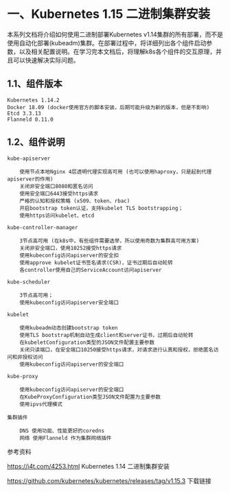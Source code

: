 # 一、Kubernetes 1.15 二进制集群安装

本系列文档将介绍如何使用二进制部署Kubernetes v1.14集群的所有部署，而不是使用自动化部署(kubeadm)集群。在部署过程中，将详细列出各个组件启动参数，以及相关配置说明。在学习完本文档后，将理解k8s各个组件的交互原理，并且可以快速解决实际问题。

## 1.1、组件版本

```
Kubernetes 1.14.2
Docker 18.09 (docker使用官方的脚本安装，后期可能升级为新的版本，但是不影响)
Etcd 3.3.13
Flanneld 0.11.0
```

## 1.2、组件说明

```
kube-apiserver

    使用节点本地Nginx 4层透明代理实现高可用 (也可以使用haproxy，只是起到代理apiserver的作用)
    关闭非安全端口8080和匿名访问
    使用安全端口6443接受https请求
    严格的认知和授权策略 (x509、token、rbac)
    开启bootstrap token认证，支持kubelet TLS bootstrapping；
    使用https访问kubelet、etcd

kube-controller-manager

    3节点高可用 (在k8s中，有些组件需要选举，所以使用奇数为集群高可用方案)
    关闭非安全端口，使用10252接受https请求
    使用kubeconfig访问apiserver的安全扣
    使用approve kubelet证书签名请求(CSR)，证书过期后自动轮转
    各controller使用自己的ServiceAccount访问apiserver

kube-scheduler

    3节点高可用；
    使用kubeconfig访问apiserver安全端口

kubelet

    使用kubeadm动态创建bootstrap token
    使用TLS bootstrap机制自动生成client和server证书，过期后自动轮转
    在kubeletConfiguration类型的JSON文件配置主要参数
    关闭只读端口，在安全端口10250接受https请求，对请求进行认真和授权，拒绝匿名访问和非授权访问
    使用kubeconfig访问apiserver的安全端口

kube-proxy

    使用kubeconfig访问apiserver的安全端口
    在KubeProxyConfiguration类型JSON文件配置为主要参数
    使用ipvs代理模式

集群插件

    DNS 使用功能、性能更好的coredns
    网络 使用Flanneld 作为集群网络插件

````



参考资料

https://i4t.com/4253.html   Kubernetes 1.14 二进制集群安装

https://github.com/kubernetes/kubernetes/releases/tag/v1.15.3   下载链接
